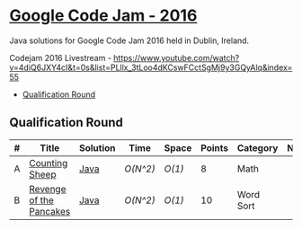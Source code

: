 # [Google Code Jam - 2016](https://codingcompetitions.withgoogle.com/codejam/archive/2016)

Java solutions for Google Code Jam 2016 held in Dublin, Ireland.

Codejam 2016 Livestream - https://www.youtube.com/watch?v=4diQ6JXY4cI&t=0s&list=PLllx_3tLoo4dKCswFCctSgMj9y3GQyAlq&index=55

* [Qualification Round](https://github.com/siddeshshewde/Competitive_Programming_v2/tree/master/Google%20Code%20Jam/codejam/2016/1.%20Qualification%20Round)

## Qualification Round
| # | Title | Solution | Time | Space | Points | Category | Note |
|---| ----- | -------- | ---- | ----- | ---------- | --- | ---- |
|A| [Counting Sheep](https://codingcompetitions.withgoogle.com/codejam/round/0000000000201bee/0000000000201c8a)| [Java](./1.%20Qualification%20Round/1.%20Counting%20Sheep.java)| _O(N^2)_ | _O(1)_ | 8 | Math |  |
|B| [Revenge of the Pancakes](https://codingcompetitions.withgoogle.com/codejam/round/0000000000201bee/0000000000201d17)| [Java](./1.%20Qualification%20Round/2.%20Revenge%20of%20the%20Pancakes.java)| _O(N^2)_ | _O(1)_ | 10 | Word Sort |  |

